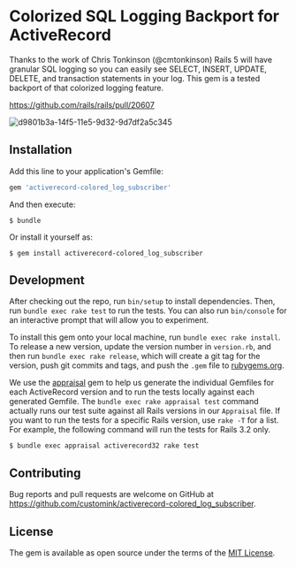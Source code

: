 
# Colorized SQL Logging Backport for ActiveRecord

Thanks to the work of Chris Tonkinson (@cmtonkinson) Rails 5 will have granular SQL logging so you can easily see SELECT, INSERT, UPDATE, DELETE, and transaction statements in your log. This gem is a tested backport of that colorized logging feature.

https://github.com/rails/rails/pull/20607

![d9801b3a-14f5-11e5-9d32-9d7df2a5c345](https://cloud.githubusercontent.com/assets/2381/8701846/45642a6a-2ae2-11e5-8494-b2cb752645b7.png)

## Installation

Add this line to your application's Gemfile:

```ruby
gem 'activerecord-colored_log_subscriber'
```

And then execute:

```
$ bundle
```

Or install it yourself as:

```
$ gem install activerecord-colored_log_subscriber
```

## Development

After checking out the repo, run `bin/setup` to install dependencies. Then, run `bundle exec rake test` to run the tests. You can also run `bin/console` for an interactive prompt that will allow you to experiment.

To install this gem onto your local machine, run `bundle exec rake install`. To release a new version, update the version number in `version.rb`, and then run `bundle exec rake release`, which will create a git tag for the version, push git commits and tags, and push the `.gem` file to [rubygems.org](https://rubygems.org).

We use the [appraisal](https://github.com/thoughtbot/appraisal) gem to help us generate the individual Gemfiles for each ActiveRecord version and to run the tests locally against each generated Gemfile. The `bundle exec rake appraisal test` command actually runs our test suite against all Rails versions in our `Appraisal` file. If you want to run the tests for a specific Rails version, use `rake -T` for a list. For example, the following command will run the tests for Rails 3.2 only.

```shell
$ bundle exec appraisal activerecord32 rake test
```


## Contributing

Bug reports and pull requests are welcome on GitHub at https://github.com/customink/activerecord-colored_log_subscriber.


## License

The gem is available as open source under the terms of the [MIT License](http://opensource.org/licenses/MIT).

